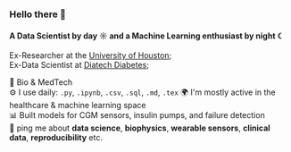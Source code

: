 ### Hello there 👋

#### A Data Scientist by day ☼ and a Machine Learning enthusiast by night ☾

Ex-Researcher at the [University of Houston](https://cescon.me.uh.edu);  
Ex-Data Scientist at [Diatech Diabetes](https://diatechdiabetes.com?ref=github-sopechris);  

🧬 Bio & MedTech  
⚙️ I use daily: `.py`, `.ipynb`, `.csv`, `.sql`, `.md`, `.tex` 
🌍 I'm mostly active in the healthcare & machine learning space  
📊 Built models for CGM sensors, insulin pumps, and failure detection  
💬 ping me about **data science**, **biophysics**, **wearable sensors**, **clinical data**, **reproducibility** etc.  
